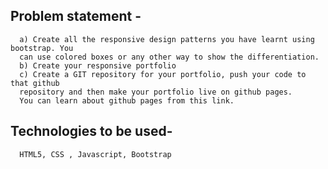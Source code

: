 ## Problem statement -
      a) Create all the responsive design patterns you have learnt using bootstrap. You
      can use colored boxes or any other way to show the differentiation.
      b) Create your responsive portfolio
      c) Create a GIT repository for your portfolio, push your code to that github
      repository and then make your portfolio live on github pages.
      You can learn about github pages from this link.

## Technologies to be used- 
      HTML5, CSS , Javascript, Bootstrap
